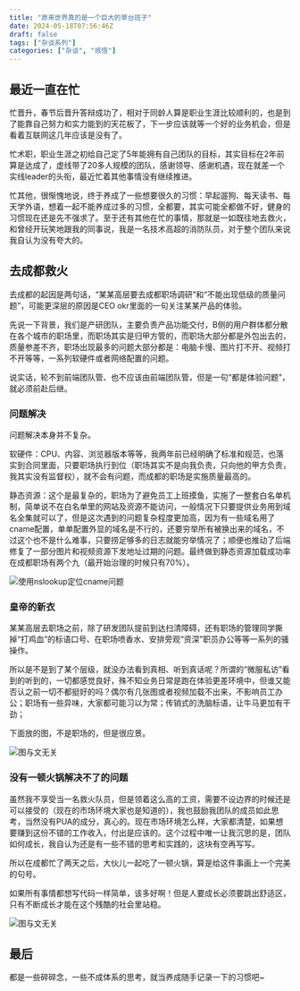 ```yaml
---
title: "原来世界真的是一个巨大的草台班子"
date: 2024-05-18T07:56:46Z
draft: false
tags: ["杂谈系列"]
categories: ["杂谈", "感悟"]
---
```


## 最近一直在忙

忙晋升，春节后晋升答辩成功了，相对于同龄人算是职业生涯比较顺利的，也是到了能靠自己努力和实力能到的天花板了，下一步应该就等一个好的业务机会，但是看着互联网这几年应该是没有了。

忙术职，职业生涯之初给自己定了5年能拥有自己团队的目标，其实目标在2年前算是达成了，虚线带了20多人规模的团队，感谢领导、感谢机遇，现在就差一个实线leader的头衔，最近忙着其他事情没有继续推进。

忙其他，很惭愧地说，终于养成了一些想要很久的习惯：早起遛狗、每天读书、每天学外语，想着一起不能养成过多的习惯，全都要，其实可能全都做不好，健身的习惯现在还是先不强求了。至于还有其他在忙的事情，那就是一如既往地去救火，和曾经开玩笑地跟我的同事说，我是一名技术高超的消防队员，对于整个团队来说我自认为没有夸大的。

## 去成都救火

去成都的起因是两句话，“某某高层要去成都职场调研”和“不能出现低级的质量问题”，可能更深层的原因是CEO okr里面的一句关注某某产品的体验。

先说一下背景，我们是产研团队，主要负责产品功能交付，B侧的用户群体都分散在各个城市的职场里，而职场其实是归甲方管的，而职场大部分都是外包出去的，质量参差不齐，职场出现最多的问题大部分都是：电脑卡慢、图片打不开、视频打不开等等，一系列软硬件或者网络配置的问题。

说实话，轮不到前端团队管、也不应该由前端团队管，但是一句“都是体验问题”，就必须前赴后继。

### 问题解决

问题解决本身并不复杂。

软硬件：CPU、内容、浏览器版本等等，我两年前已经明确了标准和规范，也落实到合同里面，只要职场执行到位（职场其实不是向我负责，只向他的甲方负责，我其实没有监督权），就不会有问题，而成都的职场是实施质量最高的。

静态资源：这个是最复杂的，职场为了避免员工上班摸鱼，实施了一整套白名单机制，简单说不在白名单里的网站及资源不能访问，一般情况下只要提供业务用到域名全集就可以了，但是这次遇到的问题复杂程度更加高，因为有一些域名用了cname配置，单单配置外显的域名是不行的，还要穷举所有被换出来的域名，不过这个也不是什么难事，只要捞足够多的日志就能穷举情况了；顺便也推动了后端修复了一部分图片和视频资源下发地址过期的问题。最终做到静态资源加载成功率在成都职场有两个九（最开始治理的时候只有70%）。

![使用nslookup定位cname问题](https://pics.iknil.dev/imgs/2024_4_19.f0119573160bcb4c9b31e97d961e443a.1000.0.70.webp)

### 皇帝的新衣

某某高层去职场之前，除了研发团队提前到达扫清障碍，还有职场的管理同学撕掉“打鸡血”的标语口号、在职场喷香水、安排旁观“资深”职员办公等等一系列的骚操作。

所以是不是到了某个层级，就没办法看到真相、听到真话呢？所谓的“微服私访”看到的听到的，一切都感觉良好，殊不知业务日常是跑在体验更差环境中，但谁又能否认之前一切不都挺好的吗？偶尔有几张图或者视频加载不出来，不影响员工办公；职场有一些异味，大家都可能习以为常；传销式的洗脑标语，让牛马更加有干劲；

下面放的图，不是职场的，但是很应景。

![图与文无关](https://pics.iknil.dev/imgs/2024_4_19.d58dc6d0287c80ed2dbff106109ce349.1000.0.50.webp)

### 没有一顿火锅解决不了的问题

虽然我不享受当一名救火队员，但是领着这么高的工资，需要不设边界的时候还是可以接受的（现在的市场环境大家也是知道的），我也鼓励我团队的成员如此思考，当然没有PUA的成分，真心的。现在市场环境怎么样，大家都清楚，如果想要赚到这份不错的工作收入，付出是应该的。这个过程中唯一让我沉思的是，团队如何成长，我自认为还是有一些不错的思考和实践的，这块有空再写写。

所以在成都忙了两天之后，大伙儿一起吃了一顿火锅，算是给这件事画上一个完美的句号。

如果所有事情都想写代码一样简单，该多好啊！但是人要成长必须要跳出舒适区，只有不断成长才能在这个残酷的社会里站稳。

![图与文无关](https://pics.iknil.dev/imgs/2024_4_19.6cdbfac8ccbdad34dc75be9b21e6cfcc.1000.0.50.webp)

## 最后

都是一些碎碎念，一些不成体系的思考，就当养成随手记录一下的习惯吧~